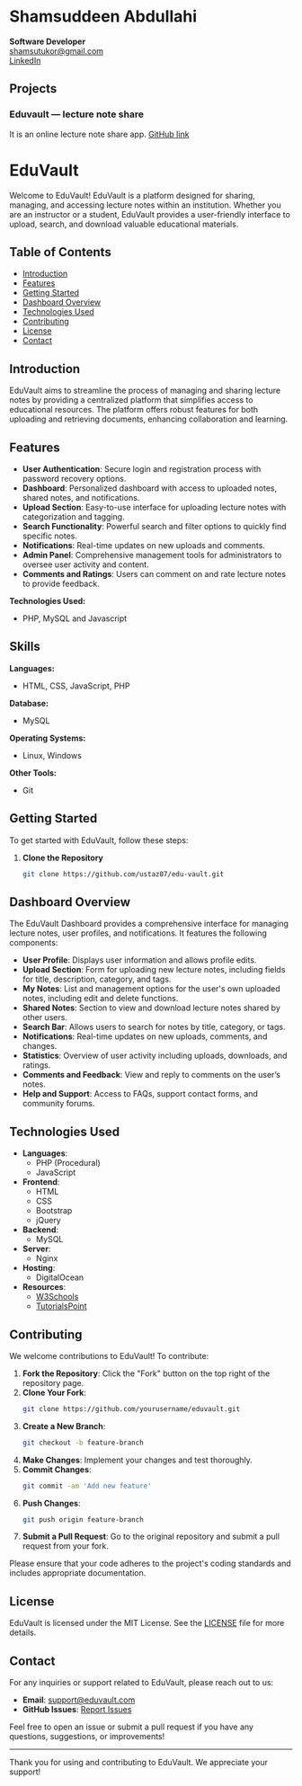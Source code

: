 # Shamsuddeen Abdullahi

**Software Developer**  
[shamsutukor@gmail.com](mailto:shamsutukor@gmail.com)  
[LinkedIn](https://www.linkedin.com/in/shamsuddeen-abdullahi-404377373/)

## Projects

### Eduvault — lecture note share
It is an online lecture note share app. [GitHub link](#)

# EduVault

Welcome to EduVault! EduVault is a platform designed for sharing, managing, and accessing lecture notes within an institution. Whether you are an instructor or a student, EduVault provides a user-friendly interface to upload, search, and download valuable educational materials.

## Table of Contents

- [Introduction](#introduction)
- [Features](#features)
- [Getting Started](#getting-started)
- [Dashboard Overview](#dashboard-overview)
- [Technologies Used](#technologies-used)
- [Contributing](#contributing)
- [License](#license)
- [Contact](#contact)

## Introduction

EduVault aims to streamline the process of managing and sharing lecture notes by providing a centralized platform that simplifies access to educational resources. The platform offers robust features for both uploading and retrieving documents, enhancing collaboration and learning.

## Features

- **User Authentication**: Secure login and registration process with password recovery options.
- **Dashboard**: Personalized dashboard with access to uploaded notes, shared notes, and notifications.
- **Upload Section**: Easy-to-use interface for uploading lecture notes with categorization and tagging.
- **Search Functionality**: Powerful search and filter options to quickly find specific notes.
- **Notifications**: Real-time updates on new uploads and comments.
- **Admin Panel**: Comprehensive management tools for administrators to oversee user activity and content.
- **Comments and Ratings**: Users can comment on and rate lecture notes to provide feedback.

**Technologies Used:**
- PHP, MySQL and Javascript
  
## Skills

**Languages:**
- HTML, CSS, JavaScript, PHP

**Database:**
- MySQL

**Operating Systems:**
- Linux, Windows

**Other Tools:**
- Git

## Getting Started

To get started with EduVault, follow these steps:

1. **Clone the Repository**

   ```bash
   git clone https://github.com/ustaz07/edu-vault.git
   
## Dashboard Overview

The EduVault Dashboard provides a comprehensive interface for managing lecture notes, user profiles, and notifications. It features the following components:

- **User Profile**: Displays user information and allows profile edits.
- **Upload Section**: Form for uploading new lecture notes, including fields for title, description, category, and tags.
- **My Notes**: List and management options for the user's own uploaded notes, including edit and delete functions.
- **Shared Notes**: Section to view and download lecture notes shared by other users.
- **Search Bar**: Allows users to search for notes by title, category, or tags.
- **Notifications**: Real-time updates on new uploads, comments, and changes.
- **Statistics**: Overview of user activity including uploads, downloads, and ratings.
- **Comments and Feedback**: View and reply to comments on the user’s notes.
- **Help and Support**: Access to FAQs, support contact forms, and community forums.

## Technologies Used

- **Languages**: 
  - PHP (Procedural)
  - JavaScript
- **Frontend**: 
  - HTML
  - CSS
  - Bootstrap
  - jQuery
- **Backend**: 
  - MySQL
- **Server**: 
  - Nginx
- **Hosting**: 
  - DigitalOcean
- **Resources**: 
  - [W3Schools](https://www.w3schools.com)
  - [TutorialsPoint](https://www.tutorialspoint.com)

## Contributing

We welcome contributions to EduVault! To contribute:

1. **Fork the Repository**: Click the "Fork" button on the top right of the repository page.
2. **Clone Your Fork**: 
    ```bash
    git clone https://github.com/yourusername/eduvault.git
    ```
3. **Create a New Branch**: 
    ```bash
    git checkout -b feature-branch
    ```
4. **Make Changes**: Implement your changes and test thoroughly.
5. **Commit Changes**: 
    ```bash
    git commit -am 'Add new feature'
    ```
6. **Push Changes**: 
    ```bash
    git push origin feature-branch
    ```
7. **Submit a Pull Request**: Go to the original repository and submit a pull request from your fork.

Please ensure that your code adheres to the project's coding standards and includes appropriate documentation.

## License

EduVault is licensed under the MIT License. See the [LICENSE](LICENSE) file for more details.

## Contact

For any inquiries or support related to EduVault, please reach out to us:

- **Email**: support@eduvault.com
- **GitHub Issues**: [Report Issues](https://github.com/ustaz07/eduvault/issues)

Feel free to open an issue or submit a pull request if you have any questions, suggestions, or improvements!

---

Thank you for using and contributing to EduVault. We appreciate your support!
